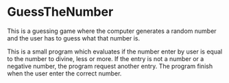 # GuessTheNumber
This is a guessing game where the computer generates a random number and the user has to guess what that number is. 

This is a small program which evaluates if the number enter by user is equal to the number to divine, less or more. 
If the entry is not a number or a negative number, the program request another entry. 
The program finish when the user enter the correct number.
